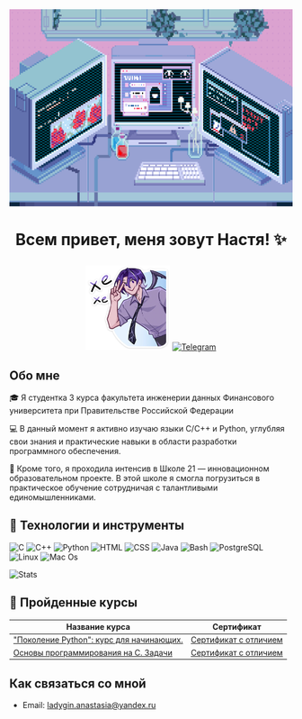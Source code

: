 <img src="https://github.com/Lemacoder/Lemacoder/blob/main/assets/header.gif" alt="Header" width="1900" height="350">

# <p align="center"> Всем привет, меня зовут Настя! :sparkles: </p>

<p align="center">
  <img src ="https://github.com/Lemacoder/Lemacoder/blob/main/assets/sticker.webp" alt="Sticker" width="150" height="150">
  <a href="https://t.me/Lemacoder">
    <img src="https://img.shields.io/badge/Telegram-090909?style=for-the-badge&logo=Telegram&logoColor=33b7fa" alt="Telegram">
  </a>
</p>

## Обо мне 

:mortar_board: Я студентка 3 курса факультета инженерии данных Финансового университета при Правительстве Российской Федерации

:computer: В данный момент я активно изучаю языки C/C++ и Python, углубляя свои знания и практические навыки в области разработки программного обеспечения.  

:school: Кроме того, я проходила интенсив в Школе 21 — инновационном образовательном проекте. В этой школе я смогла погрузиться в практическое обучение сотрудничая с талантливыми единомышленниками.

## :space_invader: Технологии и инструменты

![C](https://img.shields.io/badge/C-090909?style=for-the-badge&logo=C&logoColor=5B69BB)
![C++](https://img.shields.io/badge/C++-090909?style=for-the-badge&logo=C%2b%2b&logoColor=5B69BB)
![Python](https://img.shields.io/badge/Python-090909?style=for-the-badge&logo=Python&logoColor=fee442)
![HTML](https://img.shields.io/badge/HTML-090909?style=for-the-badge&logo=html5&logoColor=e44d26)
![CSS](https://img.shields.io/badge/CSS-090909?style=for-the-badge&logo=css5&logoColor=e44d26)
![Java](https://img.shields.io/badge/Java-090909?style=for-the-badge&logo=openjdk&logoColor=5B69BB)
![Bash](https://img.shields.io/badge/GNU%20Bash-090909?style=for-the-badge&logo=GNU%20Bash&logoColor=ffcb00)
![PostgreSQL](https://img.shields.io/badge/PostgreSQL-090909?style=for-the-badge&logo=postgresql&logoColor=0300ff4a)
![Linux](https://img.shields.io/badge/Linux_Mint-090909?style=for-the-badge&logo=linux-mint&logoColor=0300ff4a)
![Mac Os](https://img.shields.io/badge/mac-090909?style=for-the-badge&logo=apple&logoColor=0300ff4a)

![Stats](https://github-readme-stats.vercel.app/api/top-langs/?username=Lemacoder&theme=blue-green)

## :notebook: Пройденные курсы 

| Название курса |Сертификат|
| --- | --- |
| ["Поколение Python": курс для начинающих.](https://stepik.org/course/58852/info)| [Сертификат с отличием](https://stepik.org/cert/2374639) |
| [Основы программирования на С. Задачи](https://stepik.org/course/3078/info) | [Сертификат с отличием](https://stepik.org/cert/2520565)|

## Как связаться со мной 

- Email: ladygin.anastasia@yandex.ru 
